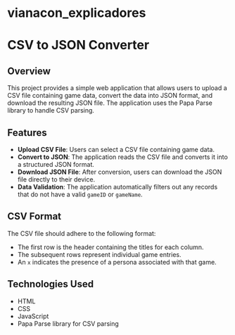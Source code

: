 # vianacon_explicadores

# CSV to JSON Converter

## Overview

This project provides a simple web application that allows users to upload a CSV file containing game data, convert the data into JSON format, and download the resulting JSON file. The application uses the Papa Parse library to handle CSV parsing.

## Features

- **Upload CSV File**: Users can select a CSV file containing game data.
- **Convert to JSON**: The application reads the CSV file and converts it into a structured JSON format.
- **Download JSON File**: After conversion, users can download the JSON file directly to their device.
- **Data Validation**: The application automatically filters out any records that do not have a valid `gameID` or `gameName`.

## CSV Format

The CSV file should adhere to the following format:

- The first row is the header containing the titles for each column.
- The subsequent rows represent individual game entries.
- An `x` indicates the presence of a persona associated with that game.

## Technologies Used

- HTML
- CSS
- JavaScript
- Papa Parse library for CSV parsing
